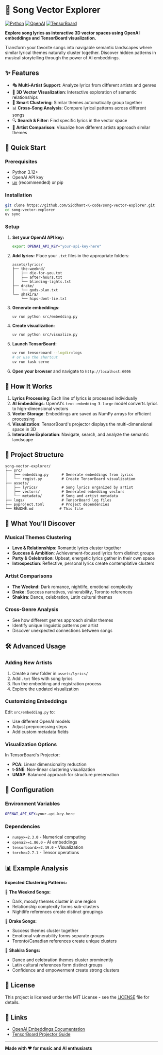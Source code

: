 # 🎵 Song Vector Explorer

[![Python](https://img.shields.io/badge/Python-3.12+-blue.svg)](https://python.org)
[![OpenAI](https://img.shields.io/badge/OpenAI-Embeddings-green.svg)](https://openai.com)
[![TensorBoard](https://img.shields.io/badge/TensorBoard-Visualization-orange.svg)](https://tensorboard.dev)

**Explore song lyrics as interactive 3D vector spaces using OpenAI embeddings and TensorBoard visualization.**

Transform your favorite songs into navigable semantic landscapes where similar lyrical themes naturally cluster together. Discover hidden patterns in musical storytelling through the power of AI embeddings.

## ✨ Features

- 🎭 **Multi-Artist Support**: Analyze lyrics from different artists and genres
- 🌌 **3D Vector Visualization**: Interactive exploration of semantic relationships
- 🎯 **Smart Clustering**: Similar themes automatically group together
- 📊 **Cross-Song Analysis**: Compare lyrical patterns across different songs
- 🔍 **Search & Filter**: Find specific lyrics in the vector space
- 🎨 **Artist Comparison**: Visualize how different artists approach similar themes

## 🚀 Quick Start

### Prerequisites

- Python 3.12+
- OpenAI API key
- [uv](https://github.com/astral-sh/uv) (recommended) or pip

### Installation

```bash
git clone https://github.com/Siddhant-K-code/song-vector-explorer.git
cd song-vector-explorer
uv sync
```

### Setup

1. **Set your OpenAI API key:**
   ```bash
   export OPENAI_API_KEY="your-api-key-here"
   ```

2. **Add lyrics:** Place your `.txt` files in the appropriate folders:
   ```
   assets/lyrics/
   ├── the-weeknd/
   │   ├── die-for-you.txt
   │   ├── after-hours.txt
   │   └── blinding-lights.txt
   ├── drake/
   │   └── gods-plan.txt
   └── shakira/
       └── hips-dont-lie.txt
   ```

3. **Generate embeddings:**
   ```bash
   uv run python src/embedding.py
   ```

4. **Create visualization:**
   ```bash
   uv run python src/visualize.py
   ```

5. **Launch TensorBoard:**
   ```bash
   uv run tensorboard --logdir=logs
   # or use the shortcut
   uv run task serve
   ```

6. **Open your browser** and navigate to `http://localhost:6006`

## 🎯 How It Works

1. **Lyrics Processing**: Each line of lyrics is processed individually
2. **AI Embeddings**: OpenAI's `text-embedding-3-large` model converts lyrics to high-dimensional vectors
3. **Vector Storage**: Embeddings are saved as NumPy arrays for efficient processing
4. **Visualization**: TensorBoard's projector displays the multi-dimensional space in 3D
5. **Interactive Exploration**: Navigate, search, and analyze the semantic landscape

## 📁 Project Structure

```
song-vector-explorer/
├── src/
│   ├── embedding.py      # Generate embeddings from lyrics
│   └── regist.py         # Create TensorBoard visualization
├── assets/
│   ├── lyrics/           # Song lyrics organized by artist
│   ├── vectors/          # Generated embedding vectors
│   └── metadata/         # Song and artist metadata
├── logs/                 # TensorBoard log files
├── pyproject.toml        # Project dependencies
└── README.md            # This file
```

## 🎨 What You'll Discover

### Musical Themes Clustering
- **Love & Relationships**: Romantic lyrics cluster together
- **Success & Ambition**: Achievement-focused lyrics form distinct groups
- **Party & Celebration**: Upbeat, energetic lyrics gather in their own space
- **Introspection**: Reflective, personal lyrics create contemplative clusters

### Artist Comparisons
- **The Weeknd**: Dark romance, nightlife, emotional complexity
- **Drake**: Success narratives, vulnerability, Toronto references
- **Shakira**: Dance, celebration, Latin cultural themes

### Cross-Genre Analysis
- See how different genres approach similar themes
- Identify unique linguistic patterns per artist
- Discover unexpected connections between songs

## 🛠️ Advanced Usage

### Adding New Artists

1. Create a new folder in `assets/lyrics/`
2. Add `.txt` files with song lyrics
3. Run the embedding and registration process
4. Explore the updated visualization

### Customizing Embeddings

Edit `src/embedding.py` to:
- Use different OpenAI models
- Adjust preprocessing steps
- Add custom metadata fields

### Visualization Options

In TensorBoard's Projector:
- **PCA**: Linear dimensionality reduction
- **t-SNE**: Non-linear clustering visualization
- **UMAP**: Balanced approach for structure preservation

## 🔧 Configuration

### Environment Variables
```bash
OPENAI_API_KEY=your-api-key-here
```

### Dependencies
- `numpy>=2.3.0` - Numerical computing
- `openai>=1.86.0` - AI embeddings
- `tensorboard>=2.19.0` - Visualization
- `torch>=2.7.1` - Tensor operations

## 📊 Example Analysis

**Expected Clustering Patterns:**

🎵 **The Weeknd Songs:**
- Dark, moody themes cluster in one region
- Relationship complexity forms sub-clusters
- Nightlife references create distinct groupings

🎤 **Drake Songs:**
- Success themes cluster together
- Emotional vulnerability forms separate groups
- Toronto/Canadian references create unique clusters

💃 **Shakira Songs:**
- Dance and celebration themes cluster prominently
- Latin cultural references form distinct groups
- Confidence and empowerment create strong clusters

## 📄 License

This project is licensed under the MIT License - see the [LICENSE](LICENSE) file for details.

## 🔗 Links

- [OpenAI Embeddings Documentation](https://platform.openai.com/docs/guides/embeddings)
- [TensorBoard Projector Guide](https://www.tensorflow.org/tensorboard/tensorboard_projector_plugin)

---

**Made with ❤️ for music and AI enthusiasts**
